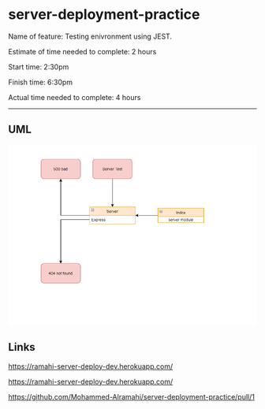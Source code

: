# server-deployment-practice

Name of feature: Testing enivronment using JEST.

Estimate of time needed to complete: 2 hours

Start time: 2:30pm

Finish time: 6:30pm

Actual time needed to complete: 4 hours

---

## UML

![UML](uml-lab-01.PNG)

## Links

https://ramahi-server-deploy-dev.herokuapp.com/

https://ramahi-server-deploy-dev.herokuapp.com/

https://github.com/Mohammed-Alramahi/server-deployment-practice/pull/1

